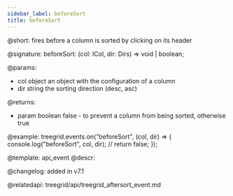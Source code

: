 ```yaml
---
sidebar_label: beforeSort
title: beforeSort
---   
```


@short: fires before a column is sorted by clicking on its header

@signature: beforeSort: (col: ICol, dir: Dirs) => void | boolean;

@params:
- col	object	an object with the configuration of a column
- dir   string  the sorting direction (desc, asc)

@returns:
- param     boolean     false - to prevent a column from being sorted, otherwise true

@example:
treegrid.events.on("beforeSort", (col, dir) => {
	console.log("beforeSort", col, dir);
	// return false;
});


@template: api_event
@descr:

@changelog: added in v7.1

@relatedapi: treegrid/api/treegrid_aftersort_event.md